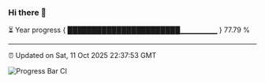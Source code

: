 ### Hi there 👋

⏳ Year progress { ███████████████████████▁▁▁▁▁▁▁ } 77.79 %

---

⏰ Updated on Sat, 11 Oct 2025 22:37:53 GMT

![Progress Bar CI](https://github.com/IshwaranRudhara/GIT-ACTION/workflows/Progress%20Bar%20CI/badge.svg)
